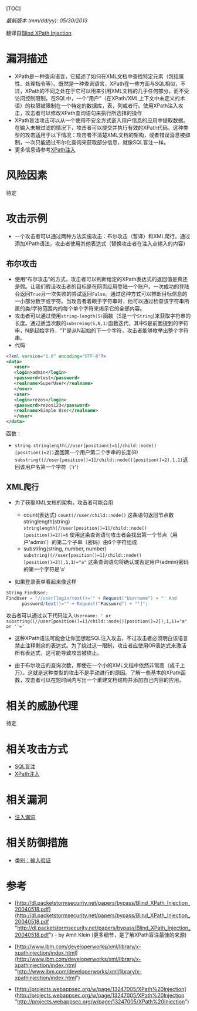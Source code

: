 [TOC]

*最新版本 (mm/dd/yy): 05/30/2013*

翻译自[Blind XPath Injection](https://www.owasp.org/index.php/Blind_XPath_Injection "Blind XPath Injection")

# 漏洞描述
- XPath是一种查询语言，它描述了如何在XML文档中查找特定元素（包括属性、处理指令等）。既然是一种查询语言，XPath在一些方面与SQL相似，不过，XPath的不同之处在于它可以用来引用XML文档的几乎任何部分，而不受访问控制限制。在SQL中，一个“用户”（在XPath/XML上下文中未定义的术语）的权限被限制在一个特定的数据库，表，列或者行。使用XPath注入攻击，攻击者可以修改XPath查询语句来执行所选择的操作
- XPath盲注攻击可以从一个使用不安全方式嵌入用户信息的应用中提取数据。在输入未被过滤的情况下，攻击者可以提交并执行有效的XPath代码。这种类型的攻击适用于以下情况：攻击者不清楚XML文档的架构，或者错误消息被抑制，一次只能通过布尔化查询来获取部分信息，就像SQL盲注一样。
- 更多信息请参考[XPath注入](https://www.andseclab.cn/2018/04/20/owasp%e6%b1%89%e5%8c%96%e6%94%bb%e5%87%bb%e7%b3%bb%e5%88%97%e5%a4%a7%e5%85%a8%e5%85%ad%e5%8d%81%e5%85%ab%ef%bc%9axpath%e6%b3%a8%e5%85%a5%e6%94%bb%e5%87%bb/ "XPath注入")

# 风险因素
待定

# 攻击示例
- 一个攻击者可以通过两种方法实施攻击：布尔攻击（暂译）和XML爬行。通过添加XPath语法，攻击者使用其他表达式（替换攻击者在注入点输入的内容）

## 布尔攻击
- 使用“布尔攻击”的方式，攻击者可以判断给定的XPath表达式的返回值是真还是假。让我们假设攻击者的目标是在网页应用登陆一个账户。一次成功的登陆会返回`True`且一次失败的尝试返回`False`。通过这种方式可以推断目标信息的一小部分数字或字符。当攻击者着眼于字符串时，他可以通过检查该字符串所属的类/字符范围内的每个单个字符来揭示它的全部内容。
- 攻击者可以通过使用`string-length(S)`函数（S是一个`String`)来获取字符串的长度。通过适当次数的`subsreing(S,N,1)`函数迭代，其中S是前面提到的字符串，N是起始字符，"1"是从N起始的下一个字符，攻击者能够枚举出整个字符串。
- 代码
```xml
<?xml version="1.0" encoding="UTF-8"?>
<data>
   <user>
   <login>admin</login>
   <password>test</password>
   <realname>SuperUser</realname>
   </user>
   <user>
   <login>rezos</login>
   <password>rezos123</password>
   <realname>Simple User</realname>
   </user>
</data>
```
函数：
- `string.stringlength(//user[position()=1]/child::node()[position()=2])`返回第一个用户第二个字串的长度(8)
  `substring((//user[position()=1]/child::node()[position()=2),1,1)`返回该用户名第一个字符（'r'）

## XML爬行
- 为了获取XML文档的架构，攻击者可能会用
  - count(表达式)
    `count(//user/child::node()`
    这条语句返回节点数
     stringlength(string)	
    `stringlength(//user[position()=1]/child::node()[position()=2])=6`
    使用这条查询语句攻击者会找出第一个节点（用户'admin'）的第二个子串（密码）由6个字符组成
  - substring(string, number, number)
    `substring((//user[position()=1]/child::node()[position()=2]),1,1)="a"`
    这条查询语句将确认或否定用户(admin)密码的第一个字符是'a'

- 如果登录表单看起来像这样
```C#
String FindUser;
FindUser = "//user[login/text()='" + Request("Username") + "' And
      password/text()='" + Request("Password") + "']";
```
攻击者可以通过以下代码注入
`Username: ' or substring((//user[position()=1]/child::node()[position()=2]),1,1)="a" or ''='`

- 这种XPath语法可能会让你回想起SQL注入攻击，不过攻击者必须明白该语言禁止注释剩余的表达式。为了绕过这一限制，攻击者应使用OR表达式来激活所有表达式，这可能导致攻击被终止。

- 由于布尔攻击的查询次数，即使在一个小的XML文档中依然非常高（成千上万）。这就是这种类型的攻击不是手动进行的原因。了解一些基本的XPath函数，攻击者可以在短时间内写出一个重建文档结构并添加自己内容的应用。

# 相关的威胁代理
待定

# 相关攻击方式

- [SQL盲注](https://tinytracer.com/archives/%ef%bc%88owasp%e4%b8%aa%e4%ba%ba%e6%b1%89%e5%8c%96%ef%bc%89%e6%94%bb%e5%87%bb%e7%b3%bb%e5%88%97%e5%a4%a7%e5%85%a8%ef%bc%9asql%e7%9b%b2%e6%b3%a8/ "SQL盲注")
- [XPath注入](https://www.andseclab.cn/2018/04/20/owasp%e6%b1%89%e5%8c%96%e6%94%bb%e5%87%bb%e7%b3%bb%e5%88%97%e5%a4%a7%e5%85%a8%e5%85%ad%e5%8d%81%e5%85%ab%ef%bc%9axpath%e6%b3%a8%e5%85%a5%e6%94%bb%e5%87%bb/ "XPath注入")

# 相关漏洞

- [注入漏洞](https://www.owasp.org/index.php/Injection_problem "注入漏洞")

# 相关防御措施

- [类别：输入验证](https://www.owasp.org/index.php/Category:Input_Validation "Category:Input Validation")

# 参考

- [http://dl.packetstormsecurity.net/papers/bypass/Blind_XPath_Injection_20040518.pdf](http://dl.packetstormsecurity.net/papers/bypass/Blind_XPath_Injection_20040518.pdf "http://dl.packetstormsecurity.net/papers/bypass/Blind_XPath_Injection_20040518.pdf") - by Amit Klein (更多细节，是了解XPath盲注最佳的来源)

- [http://www.ibm.com/developerworks/xml/library/x-xpathinjection/index.html](http://www.ibm.com/developerworks/xml/library/x-xpathinjection/index.html "http://www.ibm.com/developerworks/xml/library/x-xpathinjection/index.html")

- [http://projects.webappsec.org/w/page/13247005/XPath%20Injection](http://projects.webappsec.org/w/page/13247005/XPath%20Injection "http://projects.webappsec.org/w/page/13247005/XPath%20Injection")